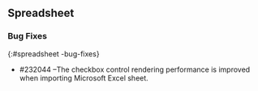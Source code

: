 ## Spreadsheet
 
### Bug Fixes
{:#spreadsheet -bug-fixes}

* \#232044 –The checkbox control rendering performance is improved when importing Microsoft Excel sheet.
